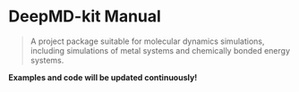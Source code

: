 # DeepMD-kit Manual

>A project package suitable for molecular dynamics simulations, including simulations of metal systems and chemically bonded energy systems.

**Examples and code will be updated continuously!**
